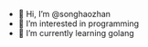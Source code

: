 - 👋 Hi, I’m @songhaozhan
- 👀 I’m interested in programming
- 🌱 I’m currently learning golang

<!---
songhaozhan/songhaozhan is a ✨ special ✨ repository because its `README.md` (this file) appears on your GitHub profile.
You can click the Preview link to take a look at your changes.
--->

